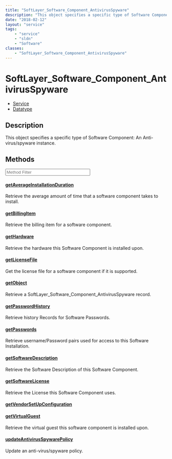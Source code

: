 ```yaml
---
title: "SoftLayer_Software_Component_AntivirusSpyware"
description: "This object specifies a specific type of Software Component:  An Anti-virus/spyware instance."
date: "2018-02-12"
layout: "service"
tags:
    - "service"
    - "sldn"
    - "Software"
classes:
    - "SoftLayer_Software_Component_AntivirusSpyware"
---
```

# SoftLayer_Software_Component_AntivirusSpyware
<div id='service-datatype'>
    <ul id='sldn-reference-tabs'>
    <li id='service'> <a href='/reference/services/SoftLayer_Software_Component_AntivirusSpyware' >Service</a></li>    <li id='datatype'> <a href='/reference/datatypes/SoftLayer_Software_Component_AntivirusSpyware' >Datatype</a></li>
    </ul>
</div>

## Description


This object specifies a specific type of Software Component:  An Anti-virus/spyware instance. 



        
<div id="properties" class="content service-content">

## Methods

<div class="view-filters">
    <div class="clearfix">
        <div class="search-input-box">
            <input placeholder="Method Filter" onkeyup="titleSearch(inputId='edit-combine', divId='method-div', elementClass='method-row')" 
                type="text" id="edit-combine" value="" size="30" maxlength="128" class="form-text">
        </div>
    </div>
</div>

<div id="method-div">

<div class="method-row">

#### [getAverageInstallationDuration](/reference/services/SoftLayer_Software_Component_AntivirusSpyware/getAverageInstallationDuration)
Retrieve the average amount of time that a software component takes to install.

</div>

<div class="method-row">

#### [getBillingItem](/reference/services/SoftLayer_Software_Component_AntivirusSpyware/getBillingItem)
Retrieve the billing item for a software component.

</div>

<div class="method-row">

#### [getHardware](/reference/services/SoftLayer_Software_Component_AntivirusSpyware/getHardware)
Retrieve the hardware this Software Component is installed upon.

</div>

<div class="method-row">

#### [getLicenseFile](/reference/services/SoftLayer_Software_Component_AntivirusSpyware/getLicenseFile)
Get the license file for a software component if it is supported.

</div>

<div class="method-row">

#### [getObject](/reference/services/SoftLayer_Software_Component_AntivirusSpyware/getObject)
Retrieve a SoftLayer_Software_Component_AntivirusSpyware record.

</div>

<div class="method-row">

#### [getPasswordHistory](/reference/services/SoftLayer_Software_Component_AntivirusSpyware/getPasswordHistory)
Retrieve history Records for Software Passwords.

</div>

<div class="method-row">

#### [getPasswords](/reference/services/SoftLayer_Software_Component_AntivirusSpyware/getPasswords)
Retrieve username/Password pairs used for access to this Software Installation.

</div>

<div class="method-row">

#### [getSoftwareDescription](/reference/services/SoftLayer_Software_Component_AntivirusSpyware/getSoftwareDescription)
Retrieve the Software Description of this Software Component.

</div>

<div class="method-row">

#### [getSoftwareLicense](/reference/services/SoftLayer_Software_Component_AntivirusSpyware/getSoftwareLicense)
Retrieve the License this Software Component uses.

</div>

<div class="method-row">

#### [getVendorSetUpConfiguration](/reference/services/SoftLayer_Software_Component_AntivirusSpyware/getVendorSetUpConfiguration)


</div>

<div class="method-row">

#### [getVirtualGuest](/reference/services/SoftLayer_Software_Component_AntivirusSpyware/getVirtualGuest)
Retrieve the virtual guest this software component is installed upon.

</div>

<div class="method-row">

#### [updateAntivirusSpywarePolicy](/reference/services/SoftLayer_Software_Component_AntivirusSpyware/updateAntivirusSpywarePolicy)
Update an anti-virus/spyware policy.

</div>
</div>

</div>


